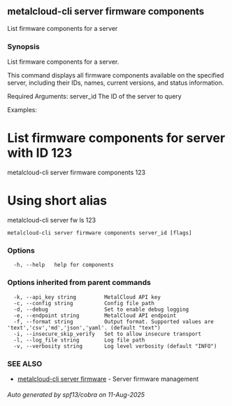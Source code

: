 ## metalcloud-cli server firmware components

List firmware components for a server

### Synopsis

List firmware components for a server.

This command displays all firmware components available on the specified server,
including their IDs, names, current versions, and status information.

Required Arguments:
  server_id              The ID of the server to query

Examples:
  # List firmware components for server with ID 123
  metalcloud-cli server firmware components 123

  # Using short alias
  metalcloud-cli server fw ls 123


```
metalcloud-cli server firmware components server_id [flags]
```

### Options

```
  -h, --help   help for components
```

### Options inherited from parent commands

```
  -k, --api_key string         MetalCloud API key
  -c, --config string          Config file path
  -d, --debug                  Set to enable debug logging
  -e, --endpoint string        MetalCloud API endpoint
  -f, --format string          Output format. Supported values are 'text','csv','md','json','yaml'. (default "text")
  -i, --insecure_skip_verify   Set to allow insecure transport
  -l, --log_file string        Log file path
  -v, --verbosity string       Log level verbosity (default "INFO")
```

### SEE ALSO

* [metalcloud-cli server firmware](metalcloud-cli_server_firmware.md)	 - Server firmware management

###### Auto generated by spf13/cobra on 11-Aug-2025
